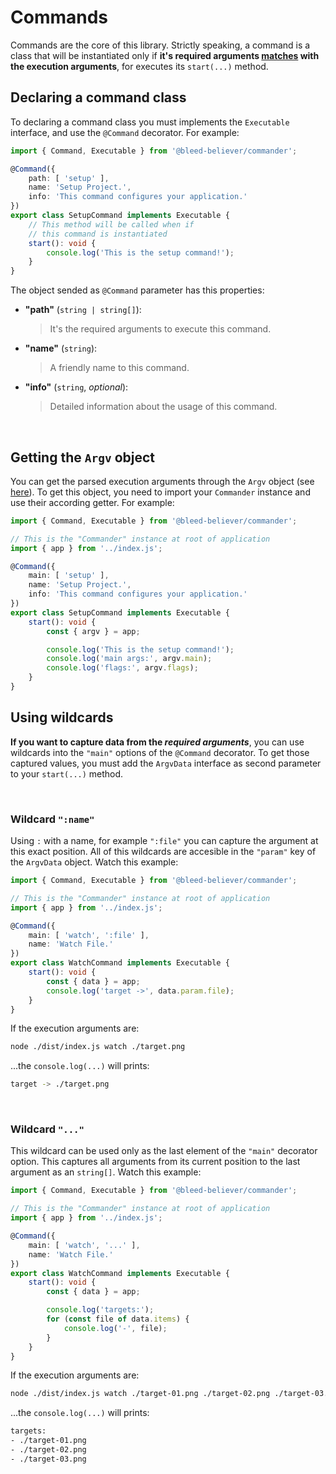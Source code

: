 # Commands

Commands are the core of this library. Strictly speaking, a command is a class that will be instantiated only if __it's required arguments <u>matches</u> with the execution arguments__, for executes its `start(...)` method.

## Declaring a command class

To declaring a command class you must implements the `Executable` interface, and use the `@Command` decorator. For example:

```ts
import { Command, Executable } from '@bleed-believer/commander';

@Command({
    path: [ 'setup' ],
    name: 'Setup Project.',
    info: 'This command configures your application.'
})
export class SetupCommand implements Executable {
    // This method will be called when if
    // this command is instantiated
    start(): void {
        console.log('This is the setup command!');
    }
}
```

The object sended as `@Command` parameter has this properties:
- __"path"__ (`string | string[]`):
    > It's the required arguments to execute this command.
- __"name"__ (`string`):
    > A friendly name to this command.
- __"info"__ (`string`, _optional_):
    > Detailed information about the usage of this command.

<br />

## Getting the `Argv` object

You can get the parsed execution arguments through the `Argv` object (see [here](./execution-arguments.md/#the-argv-interface)). To get this object, you need to import your `Commander` instance and use their according getter. For example:

```ts
import { Command, Executable } from '@bleed-believer/commander';

// This is the "Commander" instance at root of application
import { app } from '../index.js';

@Command({
    main: [ 'setup' ],
    name: 'Setup Project.',
    info: 'This command configures your application.'
})
export class SetupCommand implements Executable {
    start(): void {
        const { argv } = app;

        console.log('This is the setup command!');
        console.log('main args:', argv.main);
        console.log('flags:', argv.flags);
    }
}
```

## Using wildcards

__If you want to capture data from the _required arguments___, you can use wildcards into the `"main"` options of the `@Command` decorator. To get those captured values, you must add the `ArgvData` interface as second parameter to your `start(...)` method.

<br />

### Wildcard `":name"`

Using `:` with a name, for example `":file"` you can capture the argument at this exact position. All of this wildcards are accesible in the `"param"` key of the `ArgvData` object. Watch this example:
```ts
import { Command, Executable } from '@bleed-believer/commander';

// This is the "Commander" instance at root of application
import { app } from '../index.js';

@Command({
    main: [ 'watch', ':file' ],
    name: 'Watch File.'
})
export class WatchCommand implements Executable {
    start(): void {
        const { data } = app;
        console.log('target ->', data.param.file);
    }
}
```

If the execution arguments are:
```bash
node ./dist/index.js watch ./target.png
```

...the `console.log(...)` will prints:
```bash
target -> ./target.png
```

<br />

### Wildcard `"..."`

This wildcard can be used only as the last element of the `"main"` decorator option. This captures all arguments from its current position to the last argument as an `string[]`. Watch this example:
```ts
import { Command, Executable } from '@bleed-believer/commander';

// This is the "Commander" instance at root of application
import { app } from '../index.js';

@Command({
    main: [ 'watch', '...' ],
    name: 'Watch File.'
})
export class WatchCommand implements Executable {
    start(): void {
        const { data } = app;

        console.log('targets:');
        for (const file of data.items) {
            console.log('-', file);
        }
    }
}
```

If the execution arguments are:
```bash
node ./dist/index.js watch ./target-01.png ./target-02.png ./target-03.png
```

...the `console.log(...)` will prints:
```bash
targets:
- ./target-01.png
- ./target-02.png
- ./target-03.png
```
